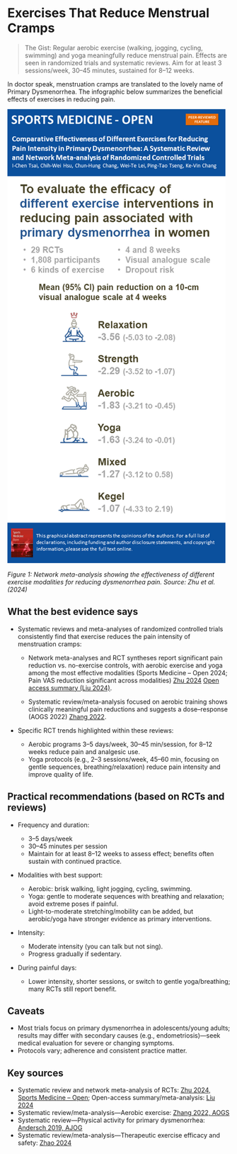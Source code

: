 # Exercises That Reduce Menstrual Cramps

> The Gist: Regular aerobic exercise (walking, jogging, cycling, swimming) and yoga meaningfully reduce menstrual pain. Effects are seen in randomized trials and systematic reviews. Aim for at least 3 sessions/week, 30–45 minutes, sustained for 8–12 weeks.

In doctor speak, menstruation cramps are translated to the lovely name of Primary Dysmenorrhea. The infographic below summarizes the beneficial effects of exercises in reducing pain.

![Network meta-analysis of exercise modalities for dysmenorrhea (Zhu 2024)](exercise/images/40798_2024_718_Figa_HTML.png)

*Figure 1: Network meta-analysis showing the effectiveness of different exercise modalities for reducing dysmenorrhea pain. Source: Zhu et al. (2024)*


## What the best evidence says

- Systematic reviews and meta-analyses of randomized controlled trials consistently find that exercise reduces the pain intensity of menstruation cramps:
  - Network meta-analyses and RCT syntheses report significant pain reduction vs. no-exercise controls, with aerobic exercise and yoga among the most effective modalities (Sports Medicine – Open 2024; Pain VAS reduction significant across modalities) [Zhu 2024](https://sportsmedicine-open.springeropen.com/articles/10.1186/s40798-024-00718-4) [Open access summary (Liu 2024)](https://pmc.ncbi.nlm.nih.gov/articles/PMC11569607/).

  - Systematic review/meta-analysis focused on aerobic training shows clinically meaningful pain reductions and suggests a dose–response (AOGS 2022) [Zhang 2022](https://obgyn.onlinelibrary.wiley.com/doi/10.1111/aogs.15042).

- Specific RCT trends highlighted within these reviews:
  - Aerobic programs 3–5 days/week, 30–45 min/session, for 8–12 weeks reduce pain and analgesic use.
  - Yoga protocols (e.g., 2–3 sessions/week, 45–60 min, focusing on gentle sequences, breathing/relaxation) reduce pain intensity and improve quality of life.

## Practical recommendations (based on RCTs and reviews)

- Frequency and duration:
  - 3–5 days/week
  - 30–45 minutes per session
  - Maintain for at least 8–12 weeks to assess effect; benefits often sustain with continued practice.

- Modalities with best support:
  - Aerobic: brisk walking, light jogging, cycling, swimming.
  - Yoga: gentle to moderate sequences with breathing and relaxation; avoid extreme poses if painful.
  - Light-to-moderate stretching/mobility can be added, but aerobic/yoga have stronger evidence as primary interventions.

- Intensity:
  - Moderate intensity (you can talk but not sing).
  - Progress gradually if sedentary.

- During painful days:
  - Lower intensity, shorter sessions, or switch to gentle yoga/breathing; many RCTs still report benefit.

## Caveats

- Most trials focus on primary dysmenorrhea in adolescents/young adults; results may differ with secondary causes (e.g., endometriosis)—seek medical evaluation for severe or changing symptoms.
- Protocols vary; adherence and consistent practice matter.

## Key sources

- Systematic review and network meta-analysis of RCTs: [Zhu 2024, Sports Medicine – Open](https://sportsmedicine-open.springeropen.com/articles/10.1186/s40798-024-00718-4); Open-access summary/meta-analysis: [Liu 2024](https://pmc.ncbi.nlm.nih.gov/articles/PMC11569607/)
- Systematic review/meta-analysis—Aerobic exercise: [Zhang 2022, AOGS](https://obgyn.onlinelibrary.wiley.com/doi/10.1111/aogs.15042)
- Systematic review—Physical activity for primary dysmenorrhea: [Andersch 2019, AJOG](https://www.sciencedirect.com/science/article/abs/pii/S0002937818302783)
- Systematic review/meta-analysis—Therapeutic exercise efficacy and safety: [Zhao 2024](https://pmc.ncbi.nlm.nih.gov/articles/PMC11896821/)
